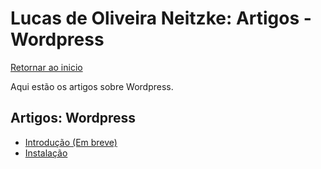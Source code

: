 # Lucas de Oliveira Neitzke: Artigos - Wordpress

[Retornar ao inicio](README.md)

Aqui estão os artigos sobre Wordpress.

## Artigos: Wordpress

- [Introdução (Em breve)](#teste)
- [Instalação](/wordpress/instalacao.md)
